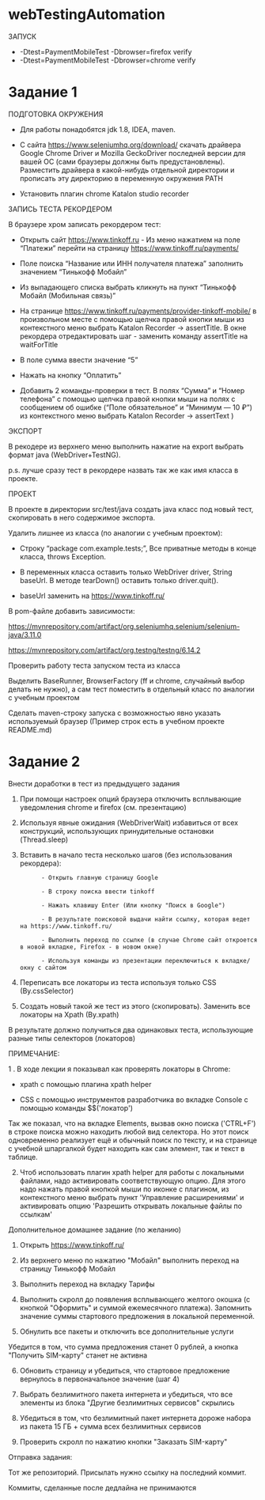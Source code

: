 # webTestingAutomation
ЗАПУСК

- -Dtest=PaymentMobileTest -Dbrowser=firefox verify<br/>
- -Dtest=PaymentMobileTest -Dbrowser=chrome verify<br/>

# Задание 1

ПОДГОТОВКА ОКРУЖЕНИЯ

- Для работы понадобятся jdk 1.8, IDEA, maven. 

- С сайта https://www.seleniumhq.org/download/ скачать драйвера Google Chrome Driver и Mozilla GeckoDriver последней версии для вашей ОС (сами браузеры должны быть предустановлены). Разместить драйвера в какой-нибудь отдельной директории и прописать эту директорию в переменную окружения PATH

- Установить плагин chrome Katalon studio recorder



ЗАПИСЬ ТЕСТА РЕКОРДЕРОМ

В браузере хром записать рекордером тест:

- Открыть сайт https://www.tinkoff.ru - Из меню нажатием на поле “Платежи” перейти на страницу https://www.tinkoff.ru/payments/

- Поле поиска “Название или ИНН получателя платежа” заполнить значением “Тинькофф Мобайл”

- Из выпадающего списка выбрать кликнуть на пункт “Тинькофф Мобайл (Мобильная связь)”

- На странице https://www.tinkoff.ru/payments/provider-tinkoff-mobile/ в произвольном месте с помощью щелчка правой кнопки мыши из контекстного меню выбрать Katalon Recorder -> assertTitle. В окне рекордера отредактировать шаг - заменить команду assertTitle на waitForTitle

- В поле сумма ввести значение “5”

- Нажать на кнопку “Оплатить”

- Добавить 2 команды-проверки в тест. В полях “Сумма” и “Номер телефона” с помощью щелчка правой кнопки мыши на полях с сообщением об ошибке (“Поле обязательное” и “Минимум — 10 ₽”) из контекстного меню выбрать Katalon Recorder -> assertText ) 



ЭКСПОРТ

В рекодере из верхнего меню выполнить нажатие на export выбрать формат java (WebDriver+TestNG).

p.s. лучше сразу тест в рекордере назвать так же как имя класса в проекте. 



ПРОЕКТ


В проекте в директории src/test/java создать java класс под новый тест, скопировать в него содержимое экспорта.

Удалить лишнее из класса (по аналогии с учебным проектом): 

- Строку “package com.example.tests;”, Все приватные методы в конце класса, throws Exception. 

- В переменных класса оставить только WebDriver driver, String baseUrl. В методе tearDown() оставить только driver.quit(). 

- baseUrl заменить на https://www.tinkoff.ru/



В pom-файле добавить зависимости:

https://mvnrepository.com/artifact/org.seleniumhq.selenium/selenium-java/3.11.0

https://mvnrepository.com/artifact/org.testng/testng/6.14.2



Проверить работу теста запуском теста из класса



Выделить BaseRunner, BrowserFactory (ff и chrome, случайный выбор делать не нужно), а сам тест поместить в отдельный класс по аналогии с учебным проектом

Сделать maven-строку запуска с возможностью явно указать используемый браузер (Пример строк есть в учебном проекте README.md)

# Задание 2

Внести доработки в тест из предыдущего задания



1. При помощи настроек опций браузера отключить всплывающие уведомления chrome и firefox (см. презентацию)

2. Используя явные ожидания (WebDriverWait) избавиться от всех конструкций, использующих принудительные остановки (Thread.sleep)

3. Вставить в начало теста несколько шагов (без использования рекордера):

             - Открыть главную страницу Google

             - В строку поиска ввести tinkoff

             - Нажать клавишу Enter (Или кнопку "Поиск в Google")

             - В результате поисковой выдачи найти ссылку, которая ведет на https://www.tinkoff.ru/

             - Выполнить переход по ссылке (в случае Chrome сайт откроется в новой вкладке, Firefox - в новом окне)

             - Используя команды из презентации переключиться к вкладке/окну с сайтом

4. Переписать все локаторы из теста используя только CSS (By.cssSelector)

5. Создать новый такой же тест из этого (скопировать). Заменить все локаторы на Xpath (By.xpath)            



В результате должно получиться два одинаковых теста, использующие разные типы селекторов (локаторов)



ПРИМЕЧАНИЕ:

1 . В ходе лекции я показывал как проверять локаторы в Chrome:

- xpath с помощью плагина xpath helper

- CSS с помощью инструментов разработчика во вкладке Console с помощью команды $$('локатор')

Так же показал, что на вкладке Elements, вызвав окно поиска ('CTRL+F') в строке поиска можно находить любой вид селектора. Но этот поиск одновременно реализует ещё и обычный поиск по тексту, и на странице с учебной шпаргалкой будет находить как сам элемент, так и текст в таблице.

2. Чтоб использовать плагин xpath helper для работы с локальными файлами, надо активировать соответствующую опцию. Для этого надо нажать правой кнопкой мыши по иконке с плагином, из контекстного меню выбрать пункт 'Управление расширениями' и активировать опцию 'Разрешить открывать локальные файлы по ссылкам'



Дополнительное домашнее задание (по желанию)



1. Открыть https://www.tinkoff.ru/

2. Из верхнего меню по нажатию "Мобайл" выполнить переход на страницу Тинькофф Мобайл

3. Выполнить переход на вкладку Тарифы

4. Выполнить скролл до появления всплывающего желтого окошка (с кнопкой "Оформить" и суммой ежемесячного платежа). Запомнить значение суммы стартового предложения в локальной переменной.

5. Обнулить все пакеты и отключить все дополнительные услуги

Убедится в том, что сумма предложения станет 0 рублей, а кнопка "Получить SIM-карту" станет не активна

6. Обновить страницу и убедиться, что стартовое предложение вернулось в первоначальное значение (шаг 4)

7. Выбрать безлимитного пакета интернета и убедиться, что все элементы из блока "Другие безлимитных сервисов" скрылись

8. Убедиться в том, что безлимитный пакет интернета дороже набора из пакета 15 ГБ + сумма всех безлимитных сервисов

9. Проверить скролл по нажатию кнопки "Заказать SIM-карту"



Отправка задания:



Тот же репозиторий. Присылать нужно ссылку на последний коммит.

Коммиты, сделанные после дедлайна не принимаются
